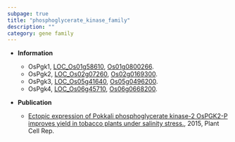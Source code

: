 ```yaml
---
subpage: true
title: "phosphoglycerate_kinase_family"
description: ""
category: gene family
---
```


* **Information**  
    + OsPgk1, [LOC_Os01g58610](http://rice.plantbiology.msu.edu/cgi-bin/ORF_infopage.cgi?orf=LOC_Os01g58610), [Os01g0800266](http://rapdb.dna.affrc.go.jp/viewer/gbrowse_details/irgsp1?name=Os01g0800266).
    + OsPgk2, [LOC_Os02g07260](http://rice.plantbiology.msu.edu/cgi-bin/ORF_infopage.cgi?orf=LOC_Os02g07260), [Os02g0169300](http://rapdb.dna.affrc.go.jp/viewer/gbrowse_details/irgsp1?name=Os02g0169300).
    + OsPgk3, [LOC_Os05g41640](http://rice.plantbiology.msu.edu/cgi-bin/ORF_infopage.cgi?orf=LOC_Os05g41640), [Os05g0496200](http://rapdb.dna.affrc.go.jp/viewer/gbrowse_details/irgsp1?name=Os05g0496200).
    + OsPgk4, [LOC_Os06g45710](http://rice.plantbiology.msu.edu/cgi-bin/ORF_infopage.cgi?orf=LOC_Os06g45710), [Os06g0668200](http://rapdb.dna.affrc.go.jp/viewer/gbrowse_details/irgsp1?name=Os06g0668200).

* **Publication**  
    + [Ectopic expression of Pokkali phosphoglycerate kinase-2 OsPGK2-P improves yield in tobacco plants under salinity stress.](http://www.ncbi.nlm.nih.gov/pubmed?term=Ectopic+expression+of+Pokkali+phosphoglycerate+kinase-2+OsPGK2-P+improves+yield+in+tobacco+plants+under+salinity+stress.%5BTitle%5D), 2015, Plant Cell Rep.


